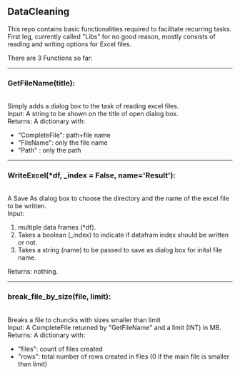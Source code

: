 <h2>DataCleaning</h2>
This repo contains basic functionalities required to facilitate recurring tasks. <br>
First leg, currently called "Libs" for no good reason, mostly consists of reading and writing options for Excel files.<br>

There are 3 Functions so far:<br>
<hr>
<h3>GetFileName(title):</h3> <br>
Simply adds a dialog box to the task of reading excel files. <br>
  Input: A string to be shown on the title of open dialog box.<br>  
  Returns: A dictionary with:<br>
    <ul>
          <li>"CompleteFile": path+file name</li>
          <li>"FileName": only the file name</li>
          <li>"Path" : only the path</li>
    </ul>
<hr>
<h3>WriteExcel(*df, _index = False, name='Result'): </h3><br>
  A Save As dialog box to choose the directory and the name of the excel file to be written. <br>
  Input: <br>
  <ol>
    <li>multiple data frames (*df).</li>
    <li>Takes a boolean (_index) to indicate if datafram index should be written or not. </li>
    <li>Takes a string (name) to be passed to save as dialog box for inital file name. </li>
  </ol>
  Returns: nothing. <br>
<hr>
<h3>break_file_by_size(file, limit): </h3><br>
Breaks a file to chuncks with sizes smaller than limit<br>
  Input: A CompleteFile returned by "GetFileName" and a limit (INT) in MB.<br>
  Returns: A dictionary with:<br>
          <ul>
              <li>"files": count of files created</li>
              <li>"rows": total number of rows created in files (0 if the main file is smaller than limit)</li>
          </ul>

